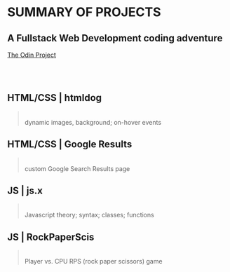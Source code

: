 # SUMMARY OF PROJECTS
## A Fullstack Web Development coding adventure
[The Odin Project](https://www.theodinproject.com/dashboard)


<br><br>

## <strong>HTML/CSS | htmldog </strong>
> <br>dynamic images, background; on-hover events



## <strong>HTML/CSS | Google Results </strong>
> <br>custom Google Search Results page
 


## <strong>JS | js.x</strong>
> <br>Javascript theory; syntax; classes; functions



## <strong>JS | RockPaperScis</strong>
> <br>Player vs. CPU RPS (rock paper scissors) game 

